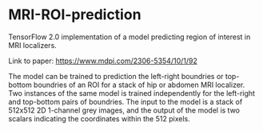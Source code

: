 # MRI-ROI-prediction
TensorFlow 2.0 implementation of a model predicting region of interest in MRI localizers.

Link to paper: https://www.mdpi.com/2306-5354/10/1/92

The model can be trained to prediction the left-right boundries or top-bottom boundries of an ROI for a stack of hip or abdomen MRI localizer. 
Two instances of the same model is trained independently for the left-right and top-bottom pairs of boundries.
The input to the model is a stack of 512x512 2D 1-channel grey images, and the output of the model is two scalars indicating the coordinates within the 512 pixels. 
